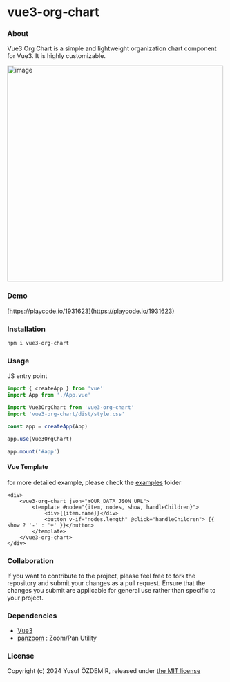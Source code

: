 ##
# vue3-org-chart

### About

Vue3 Org Chart is a simple and lightweight organization chart component for Vue3. It is highly customizable.

<img width="500" alt="image" src="https://github.com/n1crack/vue3-org-chart/assets/712404/b168b58c-dc63-4968-93f8-f3e76cc5ccae">

### Demo
[https://playcode.io/1931623](https://playcode.io/1931623)

### Installation

```bash
npm i vue3-org-chart
```

### Usage
JS entry point
```js
import { createApp } from 'vue'
import App from './App.vue'

import Vue3OrgChart from 'vue3-org-chart'
import 'vue3-org-chart/dist/style.css'

const app = createApp(App)

app.use(Vue3OrgChart)

app.mount('#app') 
```

#### Vue Template
for more detailed example, please check the [examples](examples) folder
```vue 
<div>
    <vue3-org-chart json="YOUR_DATA_JSON_URL">
        <template #node="{item, nodes, show, handleChildren}">
            <div>{{item.name}}</div>
            <button v-if="nodes.length" @click="handleChildren"> {{ show ? '-' : '+' }}</button>
        </template>
    </vue3-org-chart>
</div>
```

### Collaboration
If you want to contribute to the project, please feel free to fork the repository and submit your changes as a pull request. Ensure that the changes you submit are applicable for general use rather than specific to your project.

### Dependencies
 - [Vue3](https://vuejs.org/)
 - [panzoom](...)  : Zoom/Pan Utility


### License
Copyright (c) 2024 Yusuf ÖZDEMİR, released under [the MIT license](LICENSE)
